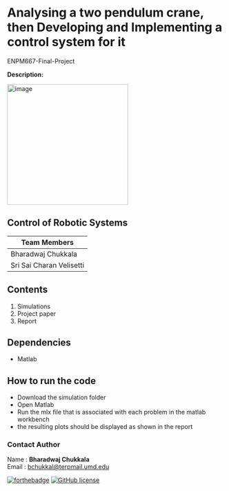 # Analysing a two pendulum crane, then Developing and Implementing a control system for it
ENPM667-Final-Project

**Description:**

<img width="280" alt="image" src="https://user-images.githubusercontent.com/106445479/172496443-0f295099-0b7e-4604-a5f9-917ea6430e30.png">



## Control of Robotic Systems 

|Team Members
|--
|Bharadwaj Chukkala
|Sri Sai Charan Velisetti

## Contents
1. Simulations
2. Project paper
3. Report

## Dependencies
- Matlab

## How to run the code
- Download the simulation folder
- Open Matlab
- Run the mlx file that is associated with each problem in the matlab workbench
- the resulting plots should be displayed as shown in the report

### Contact Author

Name : __Bharadwaj Chukkala__ <br>
Email : bchukkal@terpmail.umd.edu <br>


[![forthebadge](https://forthebadge.com/images/badges/for-robots.svg)](https://forthebadge.com)
[![GitHub license](https://img.shields.io/github/license/Naereen/StrapDown.js.svg)](https://github.com/Naereen/StrapDown.js/blob/master/LICENSE)
